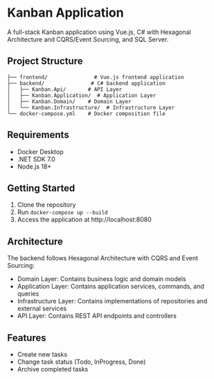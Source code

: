 # Kanban Application

A full-stack Kanban application using Vue.js, C# with Hexagonal Architecture and CQRS/Event Sourcing, and SQL Server.

## Project Structure

```
├── frontend/               # Vue.js frontend application
├── backend/               # C# backend application
│   ├── Kanban.Api/       # API Layer
│   ├── Kanban.Application/  # Application Layer
│   ├── Kanban.Domain/    # Domain Layer
│   └── Kanban.Infrastructure/  # Infrastructure Layer
└── docker-compose.yml    # Docker composition file
```

## Requirements

- Docker Desktop
- .NET SDK 7.0
- Node.js 18+

## Getting Started

1. Clone the repository
2. Run `docker-compose up --build`
3. Access the application at http://localhost:8080

## Architecture

The backend follows Hexagonal Architecture with CQRS and Event Sourcing:

- Domain Layer: Contains business logic and domain models
- Application Layer: Contains application services, commands, and queries
- Infrastructure Layer: Contains implementations of repositories and external services
- API Layer: Contains REST API endpoints and controllers

## Features

- Create new tasks
- Change task status (Todo, InProgress, Done)
- Archive completed tasks